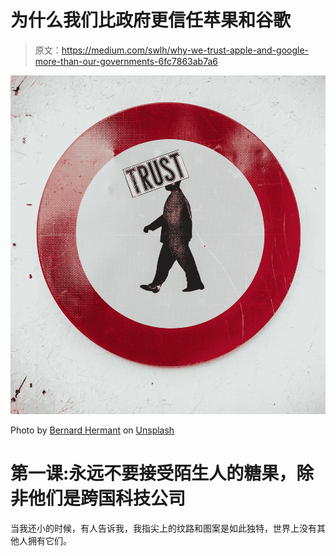 # 为什么我们比政府更信任苹果和谷歌

> 原文：<https://medium.com/swlh/why-we-trust-apple-and-google-more-than-our-governments-6fc7863ab7a6>

![](img/743a1e6fcd80e88afa0ed46f373aece8.png)

Photo by [Bernard Hermant](https://unsplash.com/@bernardhermant?utm_source=medium&utm_medium=referral) on [Unsplash](https://unsplash.com?utm_source=medium&utm_medium=referral)

# 第一课:永远不要接受陌生人的糖果，除非他们是跨国科技公司

当我还小的时候，有人告诉我，我指尖上的纹路和图案是如此独特，世界上没有其他人拥有它们。